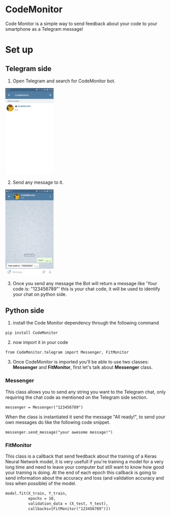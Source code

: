 # CodeMonitor

Code Monitor is a simple way to send feedback about your code to your smartphone as a Telegram message!

# Set up

## Telegram side

1. Open Telegram and search for CodeMonitor bot.

<img src="img/search.jpg" width="30%">

2. Send any message to it.

<img src="img/start.jpg" width="30%">

3. Once you send any message the Bot will return a message like 'Your code is: "123456789"' this is your chat code, it will be used to identify your chat on python side.

## Python side

1. install the Code Monitor dependency through the following command

```
pip install CodeMonitor
```

2. now import it in your code

```
from CodeMonitor.telegram import Messenger, FitMonitor
```

3. Once CodeMonitor is imported you'll be able to use two classes: **Messenger** and **FitMonitor**, first let's talk about **Messenger**
class. 

### Messenger

This class allows you to send any string you want to the Telegram chat, only requiring the chat code as mentioned on the Telegram side section.

```
messenger = Messenger("123456789")
```

When the class is instantiated it send the message "All ready!", to send your own messages do like the following code snippet.

```
messenger.send_message("your awesome message!")
```

### FitMonitor

This class is a callback that send feedback about the training of a Keras Neural Network model, it is very usefull if you're training a model for a very long time and need to leave your computer but still want to know how good your training is doing. At the end of each epoch this callback is going to send information about the accuracy and loss (and validation accuracy and loss when possible) of the model.

```
model.fit(X_train, Y_train,          
          epochs = 10,
          validation_data = (X_test, Y_test), 
          callbacks=[FitMonitor("123456789")])
```
